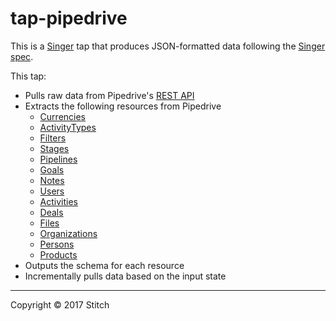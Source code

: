 # tap-pipedrive

This is a [Singer](https://singer.io) tap that produces JSON-formatted data following the [Singer spec](https://github.com/singer-io/getting-started/blob/master/SPEC.md).

This tap:
- Pulls raw data from Pipedrive's [REST API](https://developers.pipedrive.com/docs/api/v1/)
- Extracts the following resources from Pipedrive
  - [Currencies](https://developers.pipedrive.com/docs/api/v1/Currencies)
  - [ActivityTypes](https://developers.pipedrive.com/docs/api/v1/ActivityTypes)
  - [Filters](https://developers.pipedrive.com/docs/api/v1/Filters)
  - [Stages](https://developers.pipedrive.com/docs/api/v1/Stages)
  - [Pipelines](https://developers.pipedrive.com/docs/api/v1/Pipelines)
  - [Goals](https://developers.pipedrive.com/docs/api/v1/#!/Goals)
  - [Notes](https://developers.pipedrive.com/docs/api/v1/Notes)
  - [Users](https://developers.pipedrive.com/docs/api/v1/Users)
  - [Activities](https://developers.pipedrive.com/docs/api/v1/Activities)
  - [Deals](https://developers.pipedrive.com/docs/api/v1/Deals)
  - [Files](https://developers.pipedrive.com/docs/api/v1/Files)
  - [Organizations](https://developers.pipedrive.com/docs/api/v1/Organizations)
  - [Persons](https://developers.pipedrive.com/docs/api/v1/Persons)
  - [Products](https://developers.pipedrive.com/docs/api/v1/Products)
- Outputs the schema for each resource
- Incrementally pulls data based on the input state


---

Copyright &copy; 2017 Stitch

